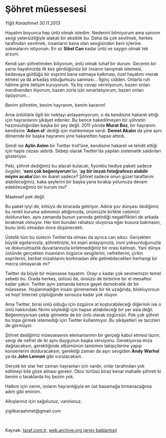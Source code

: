 # Şöhret müessesesi

*Yiğit Karaahmet 30.11.2013*

<div class="yazi"><p>Hayatım boyunca hep ünlü olmak istedim. Nedenini bilmiyorum ama sanırım sevgi yetersizliğiyle alakalı bir eksiklik bu. Daha da çok sevilmek, herkes tarafından sevilmek, insanların bana olan sevgisinden beni içlerine sokmalarını istiyorum. En az <b>Sibel Can</b> kadar ünlü ve saygın olmak tek arzum.</p>
<p>Kendi yarı şöhretimden biliyorum, ünlü olmak tuhaf bir durum. Gecenin bir yarısı hayatınızda ilk kez gördüğünüz bir insanın tanışmak istemesi, bedavaya güldüğü bir esprimi bana satmaya kalkması, özel hayatımı merak etmesi ya da arkadaş olduğumuzu sanması... İlginç cidden. Onlarla ruh hâlime göre iletişim kuruyorum. Ya hiç cevap vermiyorum, bazen onları merdivenden itiyorum, bazen zorla içki ısmarlatıyorum, bazen onları öpüyorum... </p>
<p>Benim şöhretim, benim hayranım, benim kararım!</p>
<p>Ama ünlülükle ilgili bir noktayı anlayamıyorum, o da kendisine hakaret ettiği için hayranlarını şikâyet edenler. Bu bence hakedilmeyen bir şöhretin hazımsızlığından başka bir şey değil. 2011 yılında <b>Murat Boz</b>, bir hayranını kendisine ‘<b>Adam ol</b>’ dediği için mahkemeye verdi. <b>Demet Akalın</b> da yine aynı dönemde bir başka hayranını yine hakaretten hapse attırdı.</p>
<p>Şimdi ise <b>Aylin Aslım</b> bir Twitter troll’üne, kendisine hakaret ve tehdit ettiği için hapis cezası aldırdı. Sebep olarak Twitter’da yapılan sistematik saldırıları gösteriyor. </p>
<p>Peki, şöhret dediğimiz bu alacalı bulacalı, fiyonklu hediye paketi sadece övgüler, ‘<b>seni çok beğeniyorum</b>’lar, ‘<b>ay bir imzalı fotoğrafınızı alabilir miyim acaba</b>’dan mı ibaret sadece? Şöhret sadece onun güzel taraflarını alabileceğimiz, kaka şeylerini bir başka yana bırakıp yolumuza devam edebileceğimiz bir kurum mu? </p>
<p>Maalesef pek değil. </p>
<p>Bu paket iyiyi de, kötüyü de birarada getiriyor. Adına şov dünyası dediğimiz bu renkli kuruma adımımızı attığımızda, ünümüzle birlikte cebimizi doldururken, aynı zamanda bunun yanında getirdiği negatiflikleri de arkada bırakmak olmuyor. Her kim bundan rahatsız oluyorsa eğer kusura bakmasın, bunu ünlü olmadan önce düşünecekti.</p>
<p>Üstelik tüm bu sürecin Twitter’da olması da ayrıca can sıkıcı. Gerçekten büyük egolarınızla, şöhretinizle, kıt espri anlayışınızla, ironi yoksunluğunuzla ve dokunulmazlık duvarlarınızla kirletmediğiniz bir orası kalmıştı. Yani dünya üstünde gerçekten insanların özgürce sevgilerini, nefretlerini, çirkin esprilerini, berbat mizahlarını korkmadan dile getirebilecekleri herhangi bir mecra olmayacak mı?</p>
<p>Twitter da böyle bir müessese hayatım. Orayı o kadar çok sevmemizin temel sebebi bu. Orada herkes, ünlüsü de, ünsüzü de birbirine bir el mesafesi kadar yakın. Twitter aynı zamanda bence gayet demokratik de bir müessese. Hoşlanmadığın insanı görememek bir tık uzağında, blokluyorsun ve hop! İnternet çöplüğünde sonsuza kadar yok oluyor. </p>
<p>Ama Twitter, birisi ünlü olduğu için özgürce at koşturabileceği diğerinin ise o ünlü hakkındaki fikrini söylediği için hapse atılabileceği bir yer asla değil. Beğenmiyorsan çekip gitmekte de bir ünlü olarak özgürsün. Pek çok şöhret bu topa girmek istemediği için Twitter kullanmıyor. Bu şikâyetleri ve tacizleri de görmüyor. </p>
<p>Şöhret dediğimiz müessesenin elemanlarının bir gerçeği kabul etmesi lazım, sevgi de nefret de iki aynı duygunun başka versiyonu. Gerekiyorsa imza dağıtacaksın, gerektiğinde albümünün tanıtımını takipçilerine yapıp konserlerini dolduracaksın, gerektiği zaman da aşırı sevgiden <b>Andy Warhol</b> ya da <b>John Lennon</b> gibi vurulacaksın.</p>
<p>Gerçek bir star her zaman hayranları için vardır, onlar tarafından yok edilmeyi bile göze alması gerekir. Öbür türlüsü biraz kenar mahalle şöhreti ki benim o taraklarda hiç bezim yok. </p>
<p>Halkım için varım, onların hayranlığıyla en üst basamağa tırmanacağıma adım gibi eminim. </p>
<p>Alkışlarınız için sağolunuz, varolunuz.<b><br/></b></p>
<p>yigitkaraahmet@gmail.com</p>
<p> </p>
</div>

Kaynak: [taraf.com.tr](http://www.taraf.com.tr:80/yigit-karaahmet/makale-sohret-muessesesi.htm), [web.archive.org (arşiv bağlantısı)](http://web.archive.org/web/20131212024537/http://www.taraf.com.tr:80/yigit-karaahmet/makale-sohret-muessesesi.htm)

